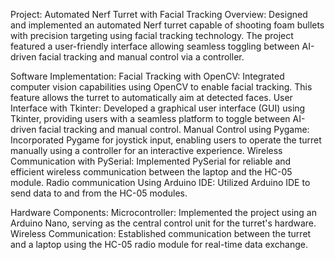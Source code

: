 Project: Automated Nerf Turret with Facial Tracking
Overview:
Designed and implemented an automated Nerf turret capable of shooting foam bullets with precision targeting using facial tracking technology. The project featured a user-friendly interface allowing seamless toggling between AI-driven facial tracking and manual control via a controller.

Software Implementation:
Facial Tracking with OpenCV: Integrated computer vision capabilities using OpenCV to enable facial tracking. This feature allows the turret to automatically aim at detected faces.
User Interface with Tkinter: Developed a graphical user interface (GUI) using Tkinter, providing users with a seamless platform to toggle between AI-driven facial tracking and manual control.
Manual Control using Pygame: Incorporated Pygame for joystick input, enabling users to operate the turret manually using a controller for an interactive experience.
Wireless Communication with PySerial: Implemented PySerial for reliable and efficient wireless communication between the laptop and the HC-05 module.
Radio communication Using Arduino IDE: Utilized Arduino IDE to send data to and from the HC-05 modules.

Hardware Components:
Microcontroller: Implemented the project using an Arduino Nano, serving as the central control unit for the turret's hardware.
Wireless Communication: Established communication between the turret and a laptop using the HC-05 radio module for real-time data exchange.
 

